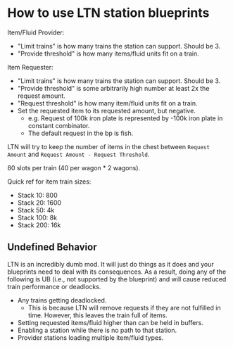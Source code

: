 # How to use LTN station blueprints

Item/Fluid Provider:
- "Limit trains" is how many trains the station can support. Should be 3.
- "Provide threshold" is how many items/fluid units fit on a train.

Item Requester:
- "Limit trains" is how many trains the station can support. Should be 3.
- "Provide threshold" is some arbitrarily high number at least 2x the request amount.
- "Request threshold" is how many item/fluid units fit on a train.
- Set the requested item to its requested amount, but negative.
  - e.g. Request of 100k iron plate is represented by -100k iron plate in constant combinator.
  - The default request in the bp is fish.

LTN will try to keep the number of items in the chest between `Request Amount` and `Request Amount - Request Threshold`.

80 slots per train (40 per wagon * 2 wagons).

Quick ref for item train sizes:
- Stack 10: 800
- Stack 20: 1600
- Stack 50: 4k
- Stack 100: 8k
- Stack 200: 16k

## Undefined Behavior

LTN is an incredibly dumb mod. It will just do things as it does and your blueprints need to deal with its consequences.
As a result, doing any of the following is UB (i.e., not supported by the blueprint) and will cause reduced train performance
or deadlocks.

- Any trains getting deadlocked.
  - This is because LTN will remove requests if they are not fulfilled in time. However, this leaves the train full of items.
- Setting requested items/fluid higher than can be held in buffers.
- Enabling a station while there is no path to that station.
- Provider stations loading multiple item/fluid types.